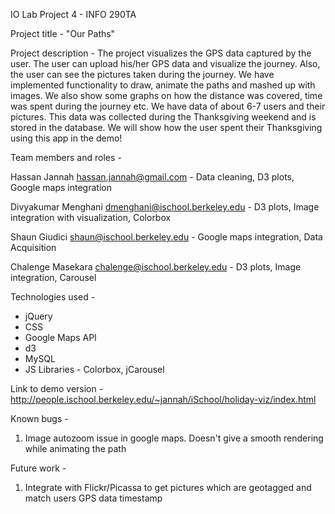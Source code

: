 IO Lab Project 4 - INFO 290TA

Project title - "Our Paths"

Project description - 
The project visualizes the GPS data captured by the user. The user can upload his/her GPS data and visualize the journey.
Also, the user can see the pictures taken during the journey. We have implemented functionality to draw, animate the paths and mashed up with images. We also show some graphs on how the distance was covered, time was spent during the journey etc. We have data of about 6-7 users and their pictures. This data was collected during the Thanksgiving weekend and is  stored in the database. We will show how the user spent their Thanksgiving using this app in the demo!

Team members and roles - 

Hassan Jannah <hassan.jannah@gmail.com> - Data cleaning, D3 plots, Google maps integration

Divyakumar Menghani <dmenghani@ischool.berkeley.edu> - D3 plots, Image integration with visualization, Colorbox

Shaun Giudici <shaun@ischool.berkeley.edu> - Google maps integration, Data Acquisition

Chalenge Masekara <chalenge@ischool.berkeley.edu> - D3 plots, Image integration, Carousel 

Technologies used - 
 - jQuery
 - CSS
 - Google Maps API
 - d3
 - MySQL
 - JS Libraries - Colorbox, jCarousel

Link to demo version - http://people.ischool.berkeley.edu/~jannah/iSchool/holiday-viz/index.html

Known bugs - 
1. Image autozoom issue in google maps. Doesn't give a smooth rendering while animating the path

Future work -
1. Integrate with Flickr/Picassa to get pictures which are geotagged and match users GPS data timestamp

